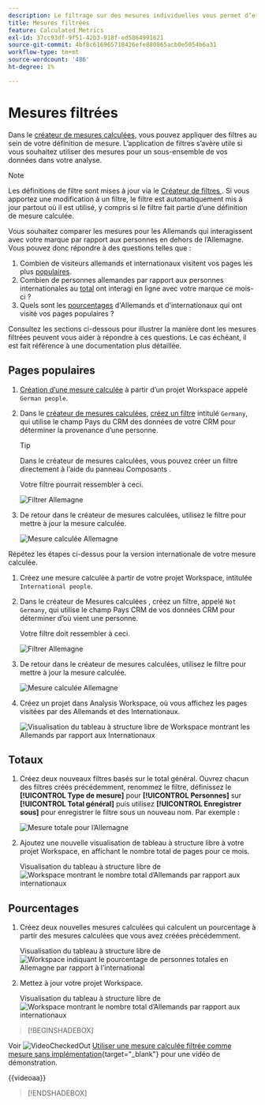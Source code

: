 ```yaml
---
description: Le filtrage sur des mesures individuelles vous permet d’effectuer des comparaisons de mesures dans le même rapport.
title: Mesures filtrées
feature: Calculated Metrics
exl-id: 37cc93df-9f51-42b3-918f-ed5864991621
source-git-commit: 4bf8c616965718426efe880865acb0e5054b6a31
workflow-type: tm+mt
source-wordcount: '486'
ht-degree: 1%

---
```


# Mesures filtrées

Dans le [créateur de mesures calculées](cm-build-metrics.md#definition-builder), vous pouvez appliquer des filtres au sein de votre définition de mesure. L’application de filtres s’avère utile si vous souhaitez utiliser des mesures pour un sous-ensemble de vos données dans votre analyse.

>[!NOTE]
>
>Les définitions de filtre sont mises à jour via le [ Créateur de filtres ](/help/components/filters/filter-builder.md). Si vous apportez une modification à un filtre, le filtre est automatiquement mis à jour partout où il est utilisé, y compris si le filtre fait partie d’une définition de mesure calculée.
>

Vous souhaitez comparer les mesures pour les Allemands qui interagissent avec votre marque par rapport aux personnes en dehors de l’Allemagne. Vous pouvez donc répondre à des questions telles que :

1. Combien de visiteurs allemands et internationaux visitent vos pages les plus [populaires](#popular-pages).
1. Combien de personnes allemandes par rapport aux personnes internationales au [total](#totals) ont interagi en ligne avec votre marque ce mois-ci ?
1. Quels sont les [pourcentages](#percentages) d&#39;Allemands et d&#39;internationaux qui ont visité vos pages populaires ?

Consultez les sections ci-dessous pour illustrer la manière dont les mesures filtrées peuvent vous aider à répondre à ces questions. Le cas échéant, il est fait référence à une documentation plus détaillée.

## Pages populaires

1. [Création d’une mesure calculée](cm-workflow.md) à partir d’un projet Workspace appelé `German people`.
1. Dans le [créateur de mesures calculées](cm-build-metrics.md), [créez un filtre](/help/components/filters/filter-builder.md) intitulé `Germany`, qui utilise le champ Pays du CRM des données de votre CRM pour déterminer la provenance d’une personne.

   >[!TIP]
   >
   >Dans le créateur de mesures calculées, vous pouvez créer un filtre directement à l’aide du panneau Composants .
   >   

   Votre filtre pourrait ressembler à ceci.

   ![Filtrer Allemagne](assets/filter-germany.png)

1. De retour dans le créateur de mesures calculées, utilisez le filtre pour mettre à jour la mesure calculée.

   ![Mesure calculée Allemagne](assets/calculated-metric-germany.png)

Répétez les étapes ci-dessus pour la version internationale de votre mesure calculée.

1. Créez une mesure calculée à partir de votre projet Workspace, intitulée `International people`.
1. Dans le créateur de Mesures calculées , créez un filtre, appelé `Not Germany`, qui utilise le champ Pays CRM de vos données CRM pour déterminer d’où vient une personne.

   Votre filtre doit ressembler à ceci.

   ![Filtrer Allemagne](assets/filter-not-germany.png)

1. De retour dans le créateur de mesures calculées, utilisez le filtre pour mettre à jour la mesure calculée.

   ![Mesure calculée Allemagne](assets/calculated-metric-notgermany.png)


1. Créez un projet dans Analysis Workspace, où vous affichez les pages visitées par des Allemands et des Internationaux.

   ![Visualisation du tableau à structure libre de Workspace montrant les Allemands par rapport aux Internationaux](assets/workspace-german-vs-international.png)


## Totaux

1. Créez deux nouveaux filtres basés sur le total général. Ouvrez chacun des filtres créés précédemment, renommez le filtre, définissez le **[!UICONTROL Type de mesure]** pour **[!UICONTROL Personnes]** sur **[!UICONTROL Total général]** puis utilisez **[!UICONTROL Enregistrer sous]** pour enregistrer le filtre sous un nouveau nom. Par exemple :

   ![Mesure totale pour l’Allemagne](assets/calculated-metric-germany-total.png)

1. Ajoutez une nouvelle visualisation de tableau à structure libre à votre projet Workspace, en affichant le nombre total de pages pour ce mois.

   Visualisation du tableau à structure libre de ![Workspace montrant le nombre total d’Allemands par rapport aux internationaux](assets/workspace-german-vs-international-totals.png)


## Pourcentages

1. Créez deux nouvelles mesures calculées qui calculent un pourcentage à partir des mesures calculées que vous avez créées précédemment.

   Visualisation du tableau à structure libre de ![Workspace indiquant le pourcentage de personnes totales en Allemagne par rapport à l’international](assets/calculated-metric-germany-total-percentage.png)


1. Mettez à jour votre projet Workspace.

   Visualisation du tableau à structure libre de ![Workspace montrant le nombre total d’Allemands par rapport aux internationaux](assets/workspace-german-vs-international-totals-percentage.png)



>[!BEGINSHADEBOX]

Voir ![VideoCheckedOut](/help/assets/icons/VideoCheckedOut.svg) [Utiliser une mesure calculée filtrée comme mesure sans implémentation](https://video.tv.adobe.com/v/25407?quality=12&learn=on){target="_blank"} pour une vidéo de démonstration.

{{videoaa}}

>[!ENDSHADEBOX]

